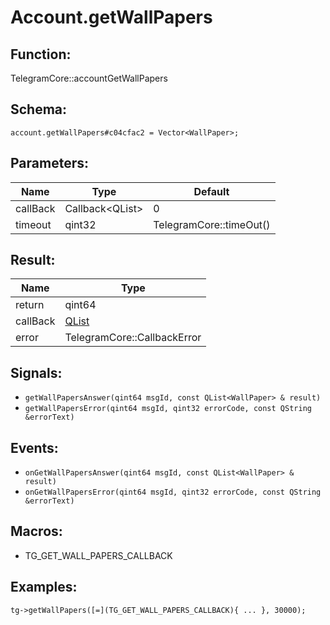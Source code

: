 # Account.getWallPapers

## Function:

TelegramCore::accountGetWallPapers

## Schema:

`account.getWallPapers#c04cfac2 = Vector<WallPaper>;`
## Parameters:

|Name|Type|Default|
|----|----|-------|
|callBack|Callback<QList<WallPaper>\>|0|
|timeout|qint32|TelegramCore::timeOut()|

## Result:

|Name|Type|
|----|----|
|return|qint64|
|callBack|[QList<WallPaper>](../../types/qlist<wallpaper>.md)|
|error|TelegramCore::CallbackError|

## Signals:

* `getWallPapersAnswer(qint64 msgId, const QList<WallPaper> & result)`
* `getWallPapersError(qint64 msgId, qint32 errorCode, const QString &errorText)`

## Events:

* `onGetWallPapersAnswer(qint64 msgId, const QList<WallPaper> & result)`
* `onGetWallPapersError(qint64 msgId, qint32 errorCode, const QString &errorText)`

## Macros:

* TG_GET_WALL_PAPERS_CALLBACK

## Examples:

`tg->getWallPapers([=](TG_GET_WALL_PAPERS_CALLBACK){
    ...
}, 30000);`
